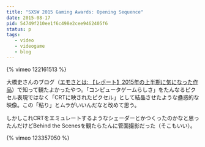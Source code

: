 ```yaml
---
title: "SXSW 2015 Gaming Awards: Opening Sequence"
date: 2015-08-17
pid: 54749f210ee1f6c498e2cee9462405f6
status: p
tags:
   - video
   - videogame
   - blog
---
```


{% vimeo 122161513 %}

大橋史さんのブログ（[エモさとは: 【レポート】2015年の上半期に気になった作品][1]）で知って観たよかったやつ。「コンピュータゲームらしさ」をたんなるピクセル表現ではなく「CRTに映されたピクセル」として結晶させたような蠱惑的な映像。この「粘り」とムラがいいんだなと改めて思う。

しかしこれCRTをエミュレートするようなシェーダーとかつくったのかなと思ったんだけどBehind the Scenesを観たらたんに管面撮影だった（そこもいい）。

{% vimeo 123357050 %}

[1]:	http://ohashitakashi.blogspot.jp/2015/07/2015.html
